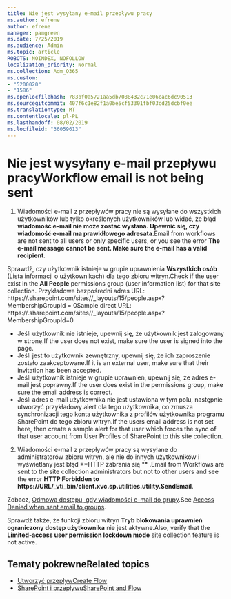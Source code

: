```yaml
---
title: Nie jest wysyłany e-mail przepływu pracy
ms.author: efrene
author: efrene
manager: pamgreen
ms.date: 7/25/2019
ms.audience: Admin
ms.topic: article
ROBOTS: NOINDEX, NOFOLLOW
localization_priority: Normal
ms.collection: Adm_O365
ms.custom:
- "5200020"
- "1586"
ms.openlocfilehash: 783bf0a5721aa5db7088432c71e06cac6dc90513
ms.sourcegitcommit: 407f6c1e82f1a0be5cf53301fbf03cd25dcbf0ee
ms.translationtype: MT
ms.contentlocale: pl-PL
ms.lasthandoff: 08/02/2019
ms.locfileid: "36059613"
---
```

# <a name="workflow-email-is-not-being-sent"></a><span data-ttu-id="552c9-102">Nie jest wysyłany e-mail przepływu pracy</span><span class="sxs-lookup"><span data-stu-id="552c9-102">Workflow email is not being sent</span></span>

1. <span data-ttu-id="552c9-103">Wiadomości e-mail z przepływów pracy nie są wysyłane do wszystkich użytkowników lub tylko określonych użytkowników lub widać, że błąd **wiadomość e-mail nie może zostać wysłana. Upewnić się, czy wiadomość e-mail ma prawidłowego adresata**.</span><span class="sxs-lookup"><span data-stu-id="552c9-103">Email from workflows are not sent to all users or only specific users, or you see the error **The e-mail message cannot be sent. Make sure the e-mail has a valid recipient**.</span></span>

<span data-ttu-id="552c9-104">Sprawdź, czy użytkownik istnieje w grupie uprawnienia **Wszystkich osób** (Lista informacji o użytkownikach) dla tego zbioru witryn.</span><span class="sxs-lookup"><span data-stu-id="552c9-104">Check if the user exist in the **All People** permissions group (user information list) for that site collection.</span></span>  <span data-ttu-id="552c9-105">Przykładowe bezpośredni adres URL: https://<tenant>.sharepoint.com/sites/<sitename>/_layouts/15/people.aspx? MembershipGroupId = 0</span><span class="sxs-lookup"><span data-stu-id="552c9-105">Sample direct URL: https://<tenant>.sharepoint.com/sites/<sitename>/_layouts/15/people.aspx?MembershipGroupId=0</span></span>

- <span data-ttu-id="552c9-106">Jeśli użytkownik nie istnieje, upewnij się, że użytkownik jest zalogowany w stronę.</span><span class="sxs-lookup"><span data-stu-id="552c9-106">If the user does not exist, make sure the user is signed into the page.</span></span> 
- <span data-ttu-id="552c9-107">Jeśli jest to użytkownik zewnętrzny, upewnij się, że ich zaproszenie zostało zaakceptowane.</span><span class="sxs-lookup"><span data-stu-id="552c9-107">If it is an external user, make sure that their invitation has been accepted.</span></span>
- <span data-ttu-id="552c9-108">Jeśli użytkownik istnieje w grupie uprawnień, upewnij się, że adres e-mail jest poprawny.</span><span class="sxs-lookup"><span data-stu-id="552c9-108">If the user does exist in the permissions group, make sure the email address is correct.</span></span>
- <span data-ttu-id="552c9-109">Jeśli adres e-mail użytkownika nie jest ustawiona w tym polu, następnie utworzyć przykładowy alert dla tego użytkownika, co zmusza synchronizacji tego konta użytkownika z profilów użytkownika programu SharePoint do tego zbioru witryn.</span><span class="sxs-lookup"><span data-stu-id="552c9-109">If the users email address is not set here, then create a sample alert for that user which forces the sync of that user account from User Profiles of SharePoint to this site collection.</span></span>
 
2. <span data-ttu-id="552c9-110">Wiadomości e-mail z przepływów pracy są wysyłane do administratorów zbioru witryn, ale nie do innych użytkowników i wyświetlany jest błąd \*\*HTTP zabrania się <spam> <spam> \*\* <spam> <spam>.</span><span class="sxs-lookup"><span data-stu-id="552c9-110">Email from Workflows are sent to the site collection administrators but not to other users and see the error **HTTP Forbidden to <spam><spam>https://URL/_vti_bin/client.xvc.sp.utilities.utility.SendEmail**<spam><spam>.</span></span>
 

<span data-ttu-id="552c9-111">Zobacz, [Odmowa dostępu, gdy wiadomości e-mail do grupy](https://docs.microsoft.com/sharepoint/support/server-admin/access-denied-when-send-an-email-to-groups).</span><span class="sxs-lookup"><span data-stu-id="552c9-111">See [Access Denied when sent email to groups](https://docs.microsoft.com/sharepoint/support/server-admin/access-denied-when-send-an-email-to-groups).</span></span>

<span data-ttu-id="552c9-112">Sprawdź także, że funkcji zbioru witryn **Tryb blokowania uprawnień ograniczony dostęp użytkownika** nie jest aktywne.</span><span class="sxs-lookup"><span data-stu-id="552c9-112">Also, verify that the **Limited-access user permission lockdown mode** site collection feature is not active.</span></span>

## <a name="related-topics"></a><span data-ttu-id="552c9-113">Tematy pokrewne</span><span class="sxs-lookup"><span data-stu-id="552c9-113">Related topics</span></span>
- [<span data-ttu-id="552c9-114">Utworzyć przepływ</span><span class="sxs-lookup"><span data-stu-id="552c9-114">Create Flow</span></span>](https://support.office.com/article/Create-a-flow-for-a-list-or-library-in-SharePoint-Online-or-OneDrive-for-Business-a9c3e03b-0654-46af-a254-20252e580d01) 
- [<span data-ttu-id="552c9-115">SharePoint i przepływu</span><span class="sxs-lookup"><span data-stu-id="552c9-115">SharePoint and Flow</span></span>](https://flow.microsoft.com/blog/sharepoint-and-flow/) 


